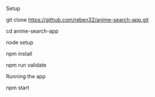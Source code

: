 Setup

git clone https://github.com/reben32/anime-search-app.git

cd anime-search-app

node setup

npm install

npm run validate

Running the app

npm start
